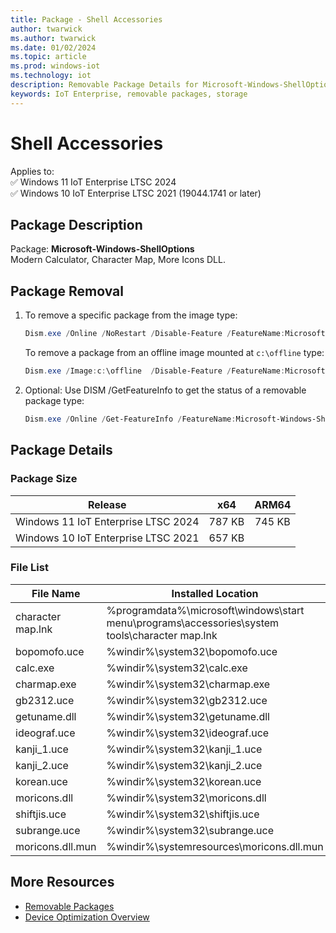 ```yaml
---
title: Package - Shell Accessories
author: twarwick
ms.author: twarwick
ms.date: 01/02/2024
ms.topic: article
ms.prod: windows-iot
ms.technology: iot
description: Removable Package Details for Microsoft-Windows-ShellOptions
keywords: IoT Enterprise, removable packages, storage
---
```


# Shell Accessories

Applies to:  
✅ Windows 11 IoT Enterprise LTSC 2024  
✅ Windows 10 IoT Enterprise LTSC 2021 (19044.1741 or later)  

## Package Description

Package: **Microsoft-Windows-ShellOptions** </br> Modern Calculator, Character Map, More Icons DLL.

## Package Removal

1. To remove a specific package from the image type:

   ```powershell
   Dism.exe /Online /NoRestart /Disable-Feature /FeatureName:Microsoft-Windows-ShellOptions /PackageName:@Package
   ````

   To remove a package from an offline image mounted at `c:\offline` type:

   ```powershell
   Dism.exe /Image:c:\offline  /Disable-Feature /FeatureName:Microsoft-Windows-ShellOptions /PackageName:@Package
   ```

1. Optional: Use DISM /GetFeatureInfo to get the status of a removable package type:

   ```powershell
   Dism.exe /Online /Get-FeatureInfo /FeatureName:Microsoft-Windows-ShellOptions /PackageName:@Package
   ````

## Package Details

### Package Size

| Release                             |   x64     |    ARM64    |
|-------------------------------------|:---------:|:-----------:|
| Windows 11 IoT Enterprise LTSC 2024 | 787 KB    | 745 KB      |
| Windows 10 IoT Enterprise LTSC 2021 | 657 KB    |             |

### File List

| File Name | Installed Location |
|-----------|--------------------|
| character map.lnk | %programdata%\microsoft\windows\start menu\programs\accessories\system tools\character map.lnk |
| bopomofo.uce      | %windir%\system32\bopomofo.uce |
| calc.exe          | %windir%\system32\calc.exe |
| charmap.exe       | %windir%\system32\charmap.exe |
| gb2312.uce        | %windir%\system32\gb2312.uce |
| getuname.dll      | %windir%\system32\getuname.dll |
| ideograf.uce      | %windir%\system32\ideograf.uce |
| kanji_1.uce       | %windir%\system32\kanji_1.uce |
| kanji_2.uce       | %windir%\system32\kanji_2.uce |
| korean.uce        | %windir%\system32\korean.uce |
| moricons.dll      | %windir%\system32\moricons.dll |
| shiftjis.uce      | %windir%\system32\shiftjis.uce |
| subrange.uce      | %windir%\system32\subrange.uce |
| moricons.dll.mun  | %windir%\systemresources\moricons.dll.mun  |

## More Resources

- [Removable Packages](../Removable-Packages.md)
- [Device Optimization Overview](../Overview.md)
